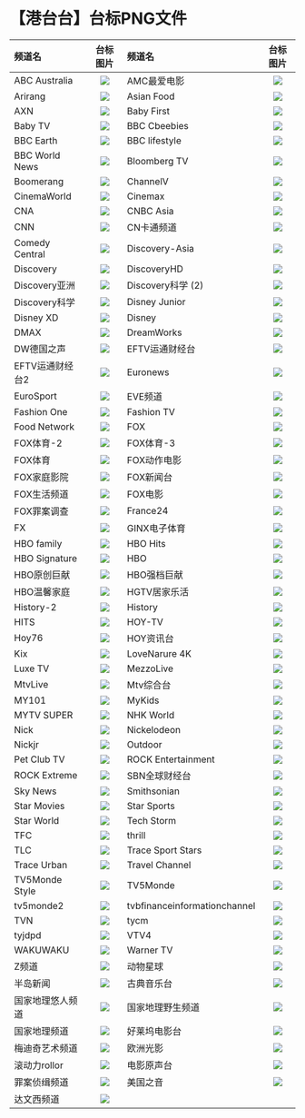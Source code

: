 # 【港台台】台标PNG文件
|频道名|台标图片|频道名|台标图片|
|:---|:---:|:---|:---:|
|ABC Australia|<img src="https://github.com/xiaolvdouya/TV-LOGO/blob/main/%E5%8F%B0%E6%B9%BE%E4%B8%89/ABC%20Australia.png">|AMC最爱电影|<img src="https://github.com/xiaolvdouya/TV-LOGO/blob/main/%E5%8F%B0%E6%B9%BE%E4%B8%89/AMC最爱电影.png">|
|Arirang|<img src="https://github.com/xiaolvdouya/TV-LOGO/blob/main/%E5%8F%B0%E6%B9%BE%E4%B8%89/Arirang.png">|Asian Food|<img src="https://github.com/xiaolvdouya/TV-LOGO/blob/main/%E5%8F%B0%E6%B9%BE%E4%B8%89/Asian%20Food.png">|
|AXN|<img src="https://github.com/xiaolvdouya/TV-LOGO/blob/main/%E5%8F%B0%E6%B9%BE%E4%B8%89/AXN.png">|Baby First|<img src="https://github.com/xiaolvdouya/TV-LOGO/blob/main/%E5%8F%B0%E6%B9%BE%E4%B8%89/Baby%20First.png">|
|Baby TV|<img src="https://github.com/xiaolvdouya/TV-LOGO/blob/main/%E5%8F%B0%E6%B9%BE%E4%B8%89/Baby%20TV.png">|BBC Cbeebies|<img src="https://github.com/xiaolvdouya/TV-LOGO/blob/main/%E5%8F%B0%E6%B9%BE%E4%B8%89/BBC%20Cbeebies.png">|
|BBC Earth|<img src="https://github.com/xiaolvdouya/TV-LOGO/blob/main/%E5%8F%B0%E6%B9%BE%E4%B8%89/BBC%20Earth.png">|BBC lifestyle|<img src="https://github.com/xiaolvdouya/TV-LOGO/blob/main/%E5%8F%B0%E6%B9%BE%E4%B8%89/BBC%20lifestyle.png">|
|BBC World News|<img src="https://github.com/xiaolvdouya/TV-LOGO/blob/main/%E5%8F%B0%E6%B9%BE%E4%B8%89/BBC%20World%20News.png">|Bloomberg TV|<img src="https://github.com/xiaolvdouya/TV-LOGO/blob/main/%E5%8F%B0%E6%B9%BE%E4%B8%89/Bloomberg%20TV.png">|
|Boomerang|<img src="https://github.com/xiaolvdouya/TV-LOGO/blob/main/%E5%8F%B0%E6%B9%BE%E4%B8%89/Boomerang.png">|ChannelV|<img src="https://github.com/xiaolvdouya/TV-LOGO/blob/main/%E5%8F%B0%E6%B9%BE%E4%B8%89/ChannelV.png">|
|CinemaWorld|<img src="https://github.com/xiaolvdouya/TV-LOGO/blob/main/%E5%8F%B0%E6%B9%BE%E4%B8%89/CinemaWorld.png">|Cinemax|<img src="https://github.com/xiaolvdouya/TV-LOGO/blob/main/%E5%8F%B0%E6%B9%BE%E4%B8%89/Cinemax.png">|
|CNA|<img src="https://github.com/xiaolvdouya/TV-LOGO/blob/main/%E5%8F%B0%E6%B9%BE%E4%B8%89/CNA.png">|CNBC Asia|<img src="https://github.com/xiaolvdouya/TV-LOGO/blob/main/%E5%8F%B0%E6%B9%BE%E4%B8%89/CNBC%20Asia.png">|
|CNN|<img src="https://github.com/xiaolvdouya/TV-LOGO/blob/main/%E5%8F%B0%E6%B9%BE%E4%B8%89/CNN.png">|CN卡通频道|<img src="https://github.com/xiaolvdouya/TV-LOGO/blob/main/%E5%8F%B0%E6%B9%BE%E4%B8%89/CN卡通频道.png">|
|Comedy Central|<img src="https://github.com/xiaolvdouya/TV-LOGO/blob/main/%E5%8F%B0%E6%B9%BE%E4%B8%89/Comedy%20Central.png">|Discovery-Asia|<img src="https://github.com/xiaolvdouya/TV-LOGO/blob/main/%E5%8F%B0%E6%B9%BE%E4%B8%89/Discovery-Asia.png">|
|Discovery|<img src="https://github.com/xiaolvdouya/TV-LOGO/blob/main/%E5%8F%B0%E6%B9%BE%E4%B8%89/Discovery.png">|DiscoveryHD|<img src="https://github.com/xiaolvdouya/TV-LOGO/blob/main/%E5%8F%B0%E6%B9%BE%E4%B8%89/DiscoveryHD.png">|
|Discovery亚洲|<img src="https://github.com/xiaolvdouya/TV-LOGO/blob/main/%E5%8F%B0%E6%B9%BE%E4%B8%89/Discovery亚洲.png">|Discovery科学 (2)|<img src="https://github.com/xiaolvdouya/TV-LOGO/blob/main/%E5%8F%B0%E6%B9%BE%E4%B8%89/Discovery科学%20(2).png">|
|Discovery科学|<img src="https://github.com/xiaolvdouya/TV-LOGO/blob/main/%E5%8F%B0%E6%B9%BE%E4%B8%89/Discovery科学.png">|Disney Junior|<img src="https://github.com/xiaolvdouya/TV-LOGO/blob/main/%E5%8F%B0%E6%B9%BE%E4%B8%89/Disney%20Junior.png">|
|Disney XD|<img src="https://github.com/xiaolvdouya/TV-LOGO/blob/main/%E5%8F%B0%E6%B9%BE%E4%B8%89/Disney%20XD.png">|Disney|<img src="https://github.com/xiaolvdouya/TV-LOGO/blob/main/%E5%8F%B0%E6%B9%BE%E4%B8%89/Disney.png">|
|DMAX|<img src="https://github.com/xiaolvdouya/TV-LOGO/blob/main/%E5%8F%B0%E6%B9%BE%E4%B8%89/DMAX.png">|DreamWorks|<img src="https://github.com/xiaolvdouya/TV-LOGO/blob/main/%E5%8F%B0%E6%B9%BE%E4%B8%89/DreamWorks.png">|
|DW德国之声|<img src="https://github.com/xiaolvdouya/TV-LOGO/blob/main/%E5%8F%B0%E6%B9%BE%E4%B8%89/DW德国之声.png">|EFTV运通财经台|<img src="https://github.com/xiaolvdouya/TV-LOGO/blob/main/%E5%8F%B0%E6%B9%BE%E4%B8%89/EFTV运通财经台.png">|
|EFTV运通财经台2|<img src="https://github.com/xiaolvdouya/TV-LOGO/blob/main/%E5%8F%B0%E6%B9%BE%E4%B8%89/EFTV运通财经台2.png">|Euronews|<img src="https://github.com/xiaolvdouya/TV-LOGO/blob/main/%E5%8F%B0%E6%B9%BE%E4%B8%89/Euronews.png">|
|EuroSport|<img src="https://github.com/xiaolvdouya/TV-LOGO/blob/main/%E5%8F%B0%E6%B9%BE%E4%B8%89/EuroSport.png">|EVE频道|<img src="https://github.com/xiaolvdouya/TV-LOGO/blob/main/%E5%8F%B0%E6%B9%BE%E4%B8%89/EVE频道.png">|
|Fashion One|<img src="https://github.com/xiaolvdouya/TV-LOGO/blob/main/%E5%8F%B0%E6%B9%BE%E4%B8%89/Fashion%20One.png">|Fashion TV|<img src="https://github.com/xiaolvdouya/TV-LOGO/blob/main/%E5%8F%B0%E6%B9%BE%E4%B8%89/Fashion%20TV.png">|
|Food Network|<img src="https://github.com/xiaolvdouya/TV-LOGO/blob/main/%E5%8F%B0%E6%B9%BE%E4%B8%89/Food%20Network.png">|FOX|<img src="https://github.com/xiaolvdouya/TV-LOGO/blob/main/%E5%8F%B0%E6%B9%BE%E4%B8%89/FOX.png">|
|FOX体育-2|<img src="https://github.com/xiaolvdouya/TV-LOGO/blob/main/%E5%8F%B0%E6%B9%BE%E4%B8%89/FOX体育-2.png">|FOX体育-3|<img src="https://github.com/xiaolvdouya/TV-LOGO/blob/main/%E5%8F%B0%E6%B9%BE%E4%B8%89/FOX体育-3.png">|
|FOX体育|<img src="https://github.com/xiaolvdouya/TV-LOGO/blob/main/%E5%8F%B0%E6%B9%BE%E4%B8%89/FOX体育.png">|FOX动作电影|<img src="https://github.com/xiaolvdouya/TV-LOGO/blob/main/%E5%8F%B0%E6%B9%BE%E4%B8%89/FOX动作电影.png">|
|FOX家庭影院|<img src="https://github.com/xiaolvdouya/TV-LOGO/blob/main/%E5%8F%B0%E6%B9%BE%E4%B8%89/FOX家庭影院.png">|FOX新闻台|<img src="https://github.com/xiaolvdouya/TV-LOGO/blob/main/%E5%8F%B0%E6%B9%BE%E4%B8%89/FOX新闻台.png">|
|FOX生活频道|<img src="https://github.com/xiaolvdouya/TV-LOGO/blob/main/%E5%8F%B0%E6%B9%BE%E4%B8%89/FOX生活频道.png">|FOX电影|<img src="https://github.com/xiaolvdouya/TV-LOGO/blob/main/%E5%8F%B0%E6%B9%BE%E4%B8%89/FOX电影.png">|
|FOX罪案调查|<img src="https://github.com/xiaolvdouya/TV-LOGO/blob/main/%E5%8F%B0%E6%B9%BE%E4%B8%89/FOX罪案调查.png">|France24|<img src="https://github.com/xiaolvdouya/TV-LOGO/blob/main/%E5%8F%B0%E6%B9%BE%E4%B8%89/France24.png">|
|FX|<img src="https://github.com/xiaolvdouya/TV-LOGO/blob/main/%E5%8F%B0%E6%B9%BE%E4%B8%89/FX.png">|GINX电子体育|<img src="https://github.com/xiaolvdouya/TV-LOGO/blob/main/%E5%8F%B0%E6%B9%BE%E4%B8%89/GINX电子体育.png">|
|HBO family|<img src="https://github.com/xiaolvdouya/TV-LOGO/blob/main/%E5%8F%B0%E6%B9%BE%E4%B8%89/HBO%20family.png">|HBO Hits|<img src="https://github.com/xiaolvdouya/TV-LOGO/blob/main/%E5%8F%B0%E6%B9%BE%E4%B8%89/HBO%20Hits.png">|
|HBO Signature|<img src="https://github.com/xiaolvdouya/TV-LOGO/blob/main/%E5%8F%B0%E6%B9%BE%E4%B8%89/HBO%20Signature.png">|HBO|<img src="https://github.com/xiaolvdouya/TV-LOGO/blob/main/%E5%8F%B0%E6%B9%BE%E4%B8%89/HBO.png">|
|HBO原创巨献|<img src="https://github.com/xiaolvdouya/TV-LOGO/blob/main/%E5%8F%B0%E6%B9%BE%E4%B8%89/HBO原创巨献.png">|HBO强档巨献|<img src="https://github.com/xiaolvdouya/TV-LOGO/blob/main/%E5%8F%B0%E6%B9%BE%E4%B8%89/HBO强档巨献.png">|
|HBO温馨家庭|<img src="https://github.com/xiaolvdouya/TV-LOGO/blob/main/%E5%8F%B0%E6%B9%BE%E4%B8%89/HBO温馨家庭.png">|HGTV居家乐活|<img src="https://github.com/xiaolvdouya/TV-LOGO/blob/main/%E5%8F%B0%E6%B9%BE%E4%B8%89/HGTV居家乐活.png">|
|History-2|<img src="https://github.com/xiaolvdouya/TV-LOGO/blob/main/%E5%8F%B0%E6%B9%BE%E4%B8%89/History-2.png">|History|<img src="https://github.com/xiaolvdouya/TV-LOGO/blob/main/%E5%8F%B0%E6%B9%BE%E4%B8%89/History.png">|
|HITS|<img src="https://github.com/xiaolvdouya/TV-LOGO/blob/main/%E5%8F%B0%E6%B9%BE%E4%B8%89/HITS.png">|HOY-TV|<img src="https://github.com/xiaolvdouya/TV-LOGO/blob/main/%E5%8F%B0%E6%B9%BE%E4%B8%89/HOY-TV.png">|
|Hoy76|<img src="https://github.com/xiaolvdouya/TV-LOGO/blob/main/%E5%8F%B0%E6%B9%BE%E4%B8%89/Hoy76.png">|HOY资讯台|<img src="https://github.com/xiaolvdouya/TV-LOGO/blob/main/%E5%8F%B0%E6%B9%BE%E4%B8%89/HOY资讯台.png">|
|Kix|<img src="https://github.com/xiaolvdouya/TV-LOGO/blob/main/%E5%8F%B0%E6%B9%BE%E4%B8%89/Kix.png">|LoveNarure 4K|<img src="https://github.com/xiaolvdouya/TV-LOGO/blob/main/%E5%8F%B0%E6%B9%BE%E4%B8%89/LoveNarure%204K.png">|
|Luxe TV|<img src="https://github.com/xiaolvdouya/TV-LOGO/blob/main/%E5%8F%B0%E6%B9%BE%E4%B8%89/Luxe%20TV.png">|MezzoLive|<img src="https://github.com/xiaolvdouya/TV-LOGO/blob/main/%E5%8F%B0%E6%B9%BE%E4%B8%89/MezzoLive.png">|
|MtvLive|<img src="https://github.com/xiaolvdouya/TV-LOGO/blob/main/%E5%8F%B0%E6%B9%BE%E4%B8%89/MtvLive.png">|Mtv综合台|<img src="https://github.com/xiaolvdouya/TV-LOGO/blob/main/%E5%8F%B0%E6%B9%BE%E4%B8%89/Mtv综合台.png">|
|MY101|<img src="https://github.com/xiaolvdouya/TV-LOGO/blob/main/%E5%8F%B0%E6%B9%BE%E4%B8%89/MY101.png">|MyKids|<img src="https://github.com/xiaolvdouya/TV-LOGO/blob/main/%E5%8F%B0%E6%B9%BE%E4%B8%89/MyKids.png">|
|MYTV SUPER|<img src="https://github.com/xiaolvdouya/TV-LOGO/blob/main/%E5%8F%B0%E6%B9%BE%E4%B8%89/MYTV%20SUPER.png">|NHK World|<img src="https://github.com/xiaolvdouya/TV-LOGO/blob/main/%E5%8F%B0%E6%B9%BE%E4%B8%89/NHK%20World.png">|
|Nick|<img src="https://github.com/xiaolvdouya/TV-LOGO/blob/main/%E5%8F%B0%E6%B9%BE%E4%B8%89/Nick.png">|Nickelodeon|<img src="https://github.com/xiaolvdouya/TV-LOGO/blob/main/%E5%8F%B0%E6%B9%BE%E4%B8%89/Nickelodeon.png">|
|Nickjr|<img src="https://github.com/xiaolvdouya/TV-LOGO/blob/main/%E5%8F%B0%E6%B9%BE%E4%B8%89/Nickjr.png">|Outdoor|<img src="https://github.com/xiaolvdouya/TV-LOGO/blob/main/%E5%8F%B0%E6%B9%BE%E4%B8%89/Outdoor.png">|
|Pet Club TV|<img src="https://github.com/xiaolvdouya/TV-LOGO/blob/main/%E5%8F%B0%E6%B9%BE%E4%B8%89/Pet%20Club%20TV.png">|ROCK Entertainment|<img src="https://github.com/xiaolvdouya/TV-LOGO/blob/main/%E5%8F%B0%E6%B9%BE%E4%B8%89/ROCK%20Entertainment.png">|
|ROCK Extreme|<img src="https://github.com/xiaolvdouya/TV-LOGO/blob/main/%E5%8F%B0%E6%B9%BE%E4%B8%89/ROCK%20Extreme.png">|SBN全球财经台|<img src="https://github.com/xiaolvdouya/TV-LOGO/blob/main/%E5%8F%B0%E6%B9%BE%E4%B8%89/SBN全球财经台.png">|
|Sky News|<img src="https://github.com/xiaolvdouya/TV-LOGO/blob/main/%E5%8F%B0%E6%B9%BE%E4%B8%89/Sky%20News.png">|Smithsonian|<img src="https://github.com/xiaolvdouya/TV-LOGO/blob/main/%E5%8F%B0%E6%B9%BE%E4%B8%89/Smithsonian.png">|
|Star Movies|<img src="https://github.com/xiaolvdouya/TV-LOGO/blob/main/%E5%8F%B0%E6%B9%BE%E4%B8%89/Star%20Movies.png">|Star Sports|<img src="https://github.com/xiaolvdouya/TV-LOGO/blob/main/%E5%8F%B0%E6%B9%BE%E4%B8%89/Star%20Sports.png">|
|Star World|<img src="https://github.com/xiaolvdouya/TV-LOGO/blob/main/%E5%8F%B0%E6%B9%BE%E4%B8%89/Star%20World.png">|Tech Storm|<img src="https://github.com/xiaolvdouya/TV-LOGO/blob/main/%E5%8F%B0%E6%B9%BE%E4%B8%89/Tech%20Storm.png">|
|TFC|<img src="https://github.com/xiaolvdouya/TV-LOGO/blob/main/%E5%8F%B0%E6%B9%BE%E4%B8%89/TFC.png">|thrill|<img src="https://github.com/xiaolvdouya/TV-LOGO/blob/main/%E5%8F%B0%E6%B9%BE%E4%B8%89/thrill.png">|
|TLC|<img src="https://github.com/xiaolvdouya/TV-LOGO/blob/main/%E5%8F%B0%E6%B9%BE%E4%B8%89/TLC.png">|Trace Sport Stars|<img src="https://github.com/xiaolvdouya/TV-LOGO/blob/main/%E5%8F%B0%E6%B9%BE%E4%B8%89/Trace%20Sport%20Stars.png">|
|Trace Urban|<img src="https://github.com/xiaolvdouya/TV-LOGO/blob/main/%E5%8F%B0%E6%B9%BE%E4%B8%89/Trace%20Urban.png">|Travel Channel|<img src="https://github.com/xiaolvdouya/TV-LOGO/blob/main/%E5%8F%B0%E6%B9%BE%E4%B8%89/Travel%20Channel.png">|
|TV5Monde Style|<img src="https://github.com/xiaolvdouya/TV-LOGO/blob/main/%E5%8F%B0%E6%B9%BE%E4%B8%89/TV5Monde%20Style.png">|TV5Monde|<img src="https://github.com/xiaolvdouya/TV-LOGO/blob/main/%E5%8F%B0%E6%B9%BE%E4%B8%89/TV5Monde.png">|
|tv5monde2|<img src="https://github.com/xiaolvdouya/TV-LOGO/blob/main/%E5%8F%B0%E6%B9%BE%E4%B8%89/tv5monde2.png">|tvbfinanceinformationchannel|<img src="https://github.com/xiaolvdouya/TV-LOGO/blob/main/%E5%8F%B0%E6%B9%BE%E4%B8%89/tvbfinanceinformationchannel.png">|
|TVN|<img src="https://github.com/xiaolvdouya/TV-LOGO/blob/main/%E5%8F%B0%E6%B9%BE%E4%B8%89/TVN.png">|tycm |<img src="https://github.com/xiaolvdouya/TV-LOGO/blob/main/%E5%8F%B0%E6%B9%BE%E4%B8%89/tycm%20.png">|
|tyjdpd|<img src="https://github.com/xiaolvdouya/TV-LOGO/blob/main/%E5%8F%B0%E6%B9%BE%E4%B8%89/tyjdpd.png">|VTV4|<img src="https://github.com/xiaolvdouya/TV-LOGO/blob/main/%E5%8F%B0%E6%B9%BE%E4%B8%89/VTV4.png">|
|WAKUWAKU|<img src="https://github.com/xiaolvdouya/TV-LOGO/blob/main/%E5%8F%B0%E6%B9%BE%E4%B8%89/WAKUWAKU.png">|Warner TV|<img src="https://github.com/xiaolvdouya/TV-LOGO/blob/main/%E5%8F%B0%E6%B9%BE%E4%B8%89/Warner%20TV.png">|
|Z频道|<img src="https://github.com/xiaolvdouya/TV-LOGO/blob/main/%E5%8F%B0%E6%B9%BE%E4%B8%89/Z频道.png">|动物星球|<img src="https://github.com/xiaolvdouya/TV-LOGO/blob/main/%E5%8F%B0%E6%B9%BE%E4%B8%89/动物星球.png">|
|半岛新闻|<img src="https://github.com/xiaolvdouya/TV-LOGO/blob/main/%E5%8F%B0%E6%B9%BE%E4%B8%89/半岛新闻.png">|古典音乐台|<img src="https://github.com/xiaolvdouya/TV-LOGO/blob/main/%E5%8F%B0%E6%B9%BE%E4%B8%89/古典音乐台.png">|
|国家地理悠人频道|<img src="https://github.com/xiaolvdouya/TV-LOGO/blob/main/%E5%8F%B0%E6%B9%BE%E4%B8%89/国家地理悠人频道.png">|国家地理野生频道|<img src="https://github.com/xiaolvdouya/TV-LOGO/blob/main/%E5%8F%B0%E6%B9%BE%E4%B8%89/国家地理野生频道.png">|
|国家地理频道|<img src="https://github.com/xiaolvdouya/TV-LOGO/blob/main/%E5%8F%B0%E6%B9%BE%E4%B8%89/国家地理频道.png">|好莱坞电影台|<img src="https://github.com/xiaolvdouya/TV-LOGO/blob/main/%E5%8F%B0%E6%B9%BE%E4%B8%89/好莱坞电影台.png">|
|梅迪奇艺术频道|<img src="https://github.com/xiaolvdouya/TV-LOGO/blob/main/%E5%8F%B0%E6%B9%BE%E4%B8%89/梅迪奇艺术频道.png">|欧洲光影|<img src="https://github.com/xiaolvdouya/TV-LOGO/blob/main/%E5%8F%B0%E6%B9%BE%E4%B8%89/欧洲光影.png">|
|滚动力rollor|<img src="https://github.com/xiaolvdouya/TV-LOGO/blob/main/%E5%8F%B0%E6%B9%BE%E4%B8%89/滚动力rollor.png">|电影原声台|<img src="https://github.com/xiaolvdouya/TV-LOGO/blob/main/%E5%8F%B0%E6%B9%BE%E4%B8%89/电影原声台.png">|
|罪案侦缉频道|<img src="https://github.com/xiaolvdouya/TV-LOGO/blob/main/%E5%8F%B0%E6%B9%BE%E4%B8%89/罪案侦缉频道.png">|美国之音|<img src="https://github.com/xiaolvdouya/TV-LOGO/blob/main/%E5%8F%B0%E6%B9%BE%E4%B8%89/美国之音.png">|
|达文西频道|<img src="https://github.com/xiaolvdouya/TV-LOGO/blob/main/%E5%8F%B0%E6%B9%BE%E4%B8%89/达文西频道.png">|

